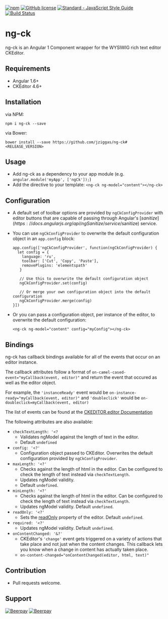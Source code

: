[![npm](https://img.shields.io/npm/v/ng-ck.svg)](https://www.npmjs.com/package/ng-ck)
[![GitHub license](https://img.shields.io/badge/license-MIT-blue.svg)](https://raw.githubusercontent.com/jziggas/ng-ck/master/LICENSE)
[![Standard - JavaScript Style Guide](https://img.shields.io/badge/code%20style-standard-brightgreen.svg)](http://standardjs.com/)
[![Build Status](https://travis-ci.org/jziggas/ng-ck.svg?branch=master)](https://travis-ci.org/jziggas/ng-ck)

# ng-ck

ng-ck is an Angular 1 Component wrapper for the WYSIWIG rich text editor CKEditor.

## Requirements

- Angular 1.6+
- CKEditor 4.6+

## Installation

via NPM:

`npm i ng-ck --save`

via Bower:

`bower install --save https://github.com/jziggas/ng-ck#<RELEASE_VERSION>`

## Usage

- Add ng-ck as a dependency to your app module (e.g. `angular.module('myApp', ['ngCk']);`)
- Add the directive to your template: `<ng-ck ng-model="content"></ng-ck>`

## Configuration

- A default set of toolbar options are provided by `ngCkConfigProvider` with editor buttons that are capable of passing through Angular's [$sanitize](https://docs.angularjs.org/api/ngSanitize/service/$sanitize) service.
- You can use `ngCkConfigProvider` to overwrite the default configuration object in an `app.config` block:

  ```
  app.config(['ngCkConfigProvider', function(ngCkConfigProvider) {
    let config = {
      language: 'ru',
      toolbar: ['Cut', 'Copy', 'Paste'],
      removePlugins: 'elementspath'
     }
     
     // Use this to overwrite the default configuration object
     ngCkConfigProvider.set(config)
     
     // Or merge your own configuration object into the default configuration
     ngCkConfigProvider.merge(config)
  }])
  ```

- Or you can pass a configuration object, per instance of the editor, to overwrite the default configuration:

  ```
  <ng-ck ng-model="content" config="myConfig"></ng-ck>
  ```

## Bindings

ng-ck has callback bindings available for all of the events that occur on an editor instance.

The callback attributes follow a format of `on-camel-cased-event="myCallback(event, editor)"` and return the event that occured as well as the editor object.

For example, the `'instanceReady'` event would be `on-instance-ready="myCallback(event, editor)"` and `'doubleclick'` would be `on-doubleclick=myCallback(event, editor)`

The list of events can be found at the [CKEDITOR.editor Documentation](http://docs.ckeditor.com/#!/api/CKEDITOR.editor)

The following attributes are also available:

- `checkTextLength: '<?`
  - Validates ngModel against the length of text in the editor.
  - Default `undefined`
- `config: '<?'`
  - Configuration object passed to CKEditor. Overwrites the default configuration provided by `ngCkConfigProvider`.
- `maxLength: '<?'`
  - Checks against the length of html in the editor. Can be configured to check the length of text instead via `checkTextLength`.
  - Updates ngModel validity.
  - Default `undefined`.
- `minLength: '<?'`
  - Checks against the length of html in the editor. Can be configured to check the length of text instead via `checkTextLength`.
  - Updates ngModel validity. Default `undefined`.
- `readOnly: '<?'`
  - Sets the [readOnly](http://docs.ckeditor.com/#!/api/CKEDITOR.editor-property-readOnly) property of the editor. Default `undefined`.
- `required: '<?'`
  - Updates ngModel validity. Default `undefined`.
- `onContentChanged: '&?'`
  - CKEditor's `'change'` event gets triggered on a variety of actions that take place and not just when the content changes. This callback lets you know when a change in content has actually taken place.
  - `on-content-changed="onContentChanged(editor, html, text)"`

## Contribution
- Pull requests welcome.

## Support
[![Beerpay](https://beerpay.io/jziggas/ng-ck/badge.svg?style=flat)](https://beerpay.io/jziggas/ng-ck)
[![Beerpay](https://beerpay.io/jziggas/ng-ck/make-wish.svg?style=flat)](https://beerpay.io/jziggas/ng-ck)
